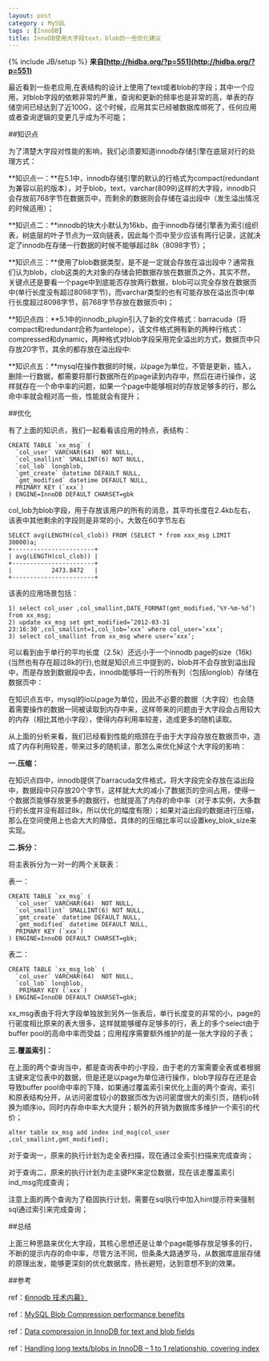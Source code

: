 ```yaml
---
layout: post
category : MySQL
tags : [InnoDB]
title: InnoDB使用大字段text，blob的一些优化建议
---
```

{% include JB/setup %}
**来自[http://hidba.org/?p=551](http://hidba.org/?p=551)**

最近看到一些老应用,在表结构的设计上使用了text或者blob的字段；其中一个应用，对blob字段的依赖非常的严重，查询和更新的频率也是非常的高，单表的存储空间已经达到了近100G，这个时候，应用其实已经被数据库绑死了，任何应用或者查询逻辑的变更几乎成为不可能；

##知识点

为了清楚大字段对性能的影响，我们必须要知道innodb存储引擎在底层对行的处理方式：

**知识点一：**在5.1中，innodb存储引擎的默认的行格式为compact(redundant为兼容以前的版本），对于blob，text，varchar(8099)这样的大字段，innodb只会存放前768字节在数据页中，而剩余的数据则会存储在溢出段中（发生溢出情况的时候适用）；

**知识点二：**innodb的块大小默认为16kb，由于innodb存储引擎表为索引组织表，树底层的叶子节点为一双向链表，因此每个页中至少应该有两行记录，这就决定了innodb在存储一行数据的时候不能够超过8k（8098字节）；

**知识点三：**使用了blob数据类型，是不是一定就会存放在溢出段中？通常我们认为blob，clob这类的大对象的存储会把数据存放在数据页之外，其实不然，关键点还是要看一个page中到底能否存放两行数据，blob可以完全存放在数据页中(单行长度没有超过8098字节)，而varchar类型的也有可能存放在溢出页中(单行长度超过8098字节，前768字节存放在数据页中)；

**知识点四：**5.1中的innodb_plugin引入了新的文件格式：barracuda（将compact和redundant合称为antelope），该文件格式拥有新的两种行格式：compressed和dynamic，两种格式对blob字段采用完全溢出的方式，数据页中只存放20字节，其余的都存放在溢出段中:

**知识点五：**mysql在操作数据的时候，以page为单位，不管是更新，插入，删除一行数据，都需要将那行数据所在的page读到内存中，然后在进行操作，这样就存在一个命中率的问题，如果一个page中能够相对的存放足够多的行，那么命中率就会相对高一些，性能就会有提升；

##优化

有了上面的知识点，我们一起看看该应用的特点，表结构：

	CREATE TABLE `xx_msg` (
	  `col_user` VARCHAR(64)  NOT NULL,
	  `col_smallint` SMALLINT(6) NOT NULL,
	  `col_lob` longblob,
	  `gmt_create` datetime DEFAULT NULL,
	  `gmt_modified` datetime DEFAULT NULL,
	  PRIMARY KEY (`xxx`)
	) ENGINE=InnoDB DEFAULT CHARSET=gbk

col_lob为blob字段，用于存放该用户的所有的消息，其平均长度在2.4kb左右，该表中其他剩余的字段则是非常的小，大致在60字节左右

	SELECT avg(LENGTH(col_clob)) FROM (SELECT * from xxx_msg LIMIT 30000)a;
	+-----------------------+
	| avg(LENGTH(col_clob)) |
	+-----------------------+
	|           2473.8472   |
	+-----------------------+

该表的应用场景包括：

	1) select col_user ,col_smallint,DATE_FORMAT(gmt_modified,’%Y-%m-%d’) from xx_msg;
	2) update xx_msg set gmt_modified=’2012-03-31 23:16:30′,col_smallint=1,col_lob=’xxx’ where col_user=’xxx’;
	3) select col_smallint from xx_msg where user=’xxx’;

可以看到由于单行的平均长度（2.5k）还远小于一个innodb page的size（16k)(当然也有存在超过8k的行),也就是知识点三中提到的，blob并不会存放到溢出段中，而是存放到数据段中去，innodb能够将一行的所有列（包括longlob）存储在数据页中：

在知识点五中，mysql的io以page为单位，因此不必要的数据（大字段）也会随着需要操作的数据一同被读取到内存中来，这样带来的问题由于大字段会占用较大的内存（相比其他小字段），使得内存利用率较差，造成更多的随机读取。

从上面的分析来看，我们已经看到性能的瓶颈在于由于大字段存放在数据页中，造成了内存利用较差，带来过多的随机读，那怎么来优化掉这个大字段的影响：

**一.压缩：**

在知识点四中，innodb提供了barracuda文件格式，将大字段完全存放在溢出段中，数据段中只存放20个字节，这样就大大的减小了数据页的空间占用，使得一个数据页能够存放更多的数据行，也就提高了内存的命中率（对于本实例，大多数行的长度并没有超过8k，所以优化的幅度有限）；如果对溢出段的数据进行压缩，那么在空间使用上也会大大的降低，具体的的压缩比率可以设置key_blok_size来实现。

**二.拆分：**

将主表拆分为一对一的两个关联表：

表一：

	CREATE TABLE `xx_msg` (
	  `col_user` VARCHAR(64)  NOT NULL,
	  `col_smallint` SMALLINT(6) NOT NULL,
	  `gmt_create` datetime DEFAULT NULL,
	  `gmt_modified` datetime DEFAULT NULL,
	  PRIMARY KEY (`xxx`)
	) ENGINE=InnoDB DEFAULT CHARSET=gbk;

表二：

	CREATE TABLE `xx_msg_lob` (
	  `col_user` VARCHAR(64)  NOT NULL,
	  `col_lob` longblob,
	   PRIMARY KEY (`xxx`)
	) ENGINE=InnoDB DEFAULT CHARSET=gbk;

xx_msg表由于将大字段单独放到另外一张表后，单行长度变的非常的小，page的行密度相比原来的表大很多，这样就能够缓存足够多的行，表上的多个select由于buffer pool的高命中率而受益；应用程序需要额外维护的是一张大字段的子表；

**三.覆盖索引：**

在上面的两个查询当中，都是查询表中的小字段，由于老的方案需要全表或者根据主键来定位表中的数据，但是还是以page为单位进行操作，blob字段存在还是会导致buffer pool命中率的下降，如果通过覆盖索引来优化上面的两个查询，索引和原表结构分开，从访问密度较小的数据页改为访问密度很大的索引页，随机io转换为顺序io，同时内存命中率大大提升；额外的开销为数据库多维护一个索引的代价；

	alter table xx_msg add index ind_msg(col_user ,col_smallint,gmt_modified);

对于查询一，原来的执行计划为走全表扫描，现在通过全索引扫描来完成查询；

对于查询二，原来的执行计划为走主键PK来定位数据，现在该走覆盖索引ind_msg完成查询；

注意上面的两个查询为了稳固执行计划，需要在sql执行中加入hint提示符来强制sql通过索引来完成查询；

##总结

上面三种思路来优化大字段，其核心思想还是让单个page能够存放足够多的行，不断的提示内存的命中率，尽管方法不同，但条条大路通罗马，从数据库底层存储的原理出发，能够更深刻的优化数据库，扬长避短，达到意想不到的效果。

##参考

ref：[《innodb 技术内幕》](http://www.hudong.com/wiki/%E3%80%8AMySQL%E6%8A%80%E6%9C%AF%E5%86%85%E5%B9%95%EF%BC%9AInnoDB%E5%AD%98%E5%82%A8%E5%BC%95%E6%93%8E%E3%80%8B)

ref：[MySQL Blob Compression performance benefits](http://www.mysqlperformanceblog.com/2008/01/11/mysql-blob-compression-performance-benefits/)

ref：[Data compression in InnoDB for text and blob fields](http://www.mysqlperformanceblog.com/2012/05/30/data-compression-in-innodb-for-text-and-blob-fields/)

ref：[Handling long texts/blobs in InnoDB – 1 to 1 relationship, covering index](http://yoshinorimatsunobu.blogspot.com/2010/11/handling-long-textsblobs-in-innodb-1-to.html)